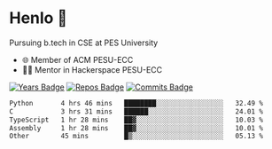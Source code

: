 
# Henlo 🌊

Pursuing b.tech in CSE at PES University

 - 🌐 Member of ACM PESU-ECC
 - 👨‍💻 Mentor in Hackerspace PESU-ECC

 [![Years Badge](https://badges.pufler.dev/years/bwaklog)](https://badges.pufler.dev) 
 [![Repos Badge](https://badges.pufler.dev/repos/bwaklog)](https://badges.pufler.dev)
 [![Commits Badge](https://badges.pufler.dev/commits/monthly/bwaklog)](https://badges.pufler.dev)

<!--START_SECTION:waka-->

```txt
Python       4 hrs 46 mins   ████████░░░░░░░░░░░░░░░░░   32.49 %
C            3 hrs 31 mins   ██████░░░░░░░░░░░░░░░░░░░   24.01 %
TypeScript   1 hr 28 mins    ██▓░░░░░░░░░░░░░░░░░░░░░░   10.03 %
Assembly     1 hr 28 mins    ██▓░░░░░░░░░░░░░░░░░░░░░░   10.01 %
Other        45 mins         █▒░░░░░░░░░░░░░░░░░░░░░░░   05.13 %
```

<!--END_SECTION:waka-->
